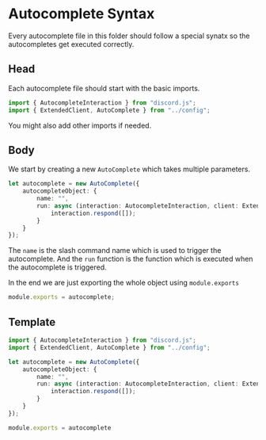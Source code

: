 # Autocomplete Syntax
Every autocomplete file in this folder should follow a special synatx so the autocompletes get executed correctly.

## Head
Each autocomplete file should start with the basic imports.
```ts
import { AutocompleteInteraction } from "discord.js";
import { ExtendedClient, AutoComplete } from "../config";
```
You might also add other imports if needed.

## Body
We start by creating a new `AutoComplete` which takes multiple parameters.
```ts
let autocomplete = new AutoComplete({
    autocompleteObject: {
        name: "",
        run: async (interaction: AutocompleteInteraction, client: ExtendedClient) => {
            interaction.respond([]);
        }
    }
});
```
The `name` is the slash command name which is used to trigger the autocomplete. And the `run` function is the function which is executed when the autocomplete is triggered.

In the end we are just exporting the whole object using `module.exports`
```ts
module.exports = autocomplete;
```

## Template
```ts
import { AutocompleteInteraction } from "discord.js";
import { ExtendedClient, AutoComplete } from "../config";

let autocomplete = new AutoComplete({
    autocompleteObject: {
        name: "",
        run: async (interaction: AutocompleteInteraction, client: ExtendedClient) => {
            interaction.respond([]);
        }
    }
});

module.exports = autocomplete
```
